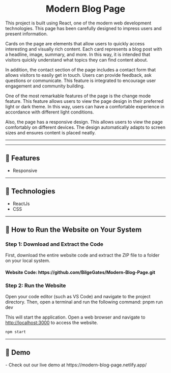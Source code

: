<h1 align="center">Modern Blog Page</h1>
<p>This project is built using React, one of the modern web development technologies. This page has been carefully designed to impress users and present information.

Cards on the page are elements that allow users to quickly access interesting and visually rich content. Each card represents a blog post with a headline, image, summary, and more. In this way, it is intended that visitors quickly understand what topics they can find content about.

In addition, the contact section of the page includes a contact form that allows visitors to easily get in touch. Users can provide feedback, ask questions or communicate. This feature is integrated to encourage user engagement and community building.

One of the most remarkable features of the page is the change mode feature. This feature allows users to view the page design in their preferred light or dark theme. In this way, users can have a comfortable experience in accordance with different light conditions.

Also, the page has a responsive design. This allows users to view the page comfortably on different devices. The design automatically adapts to screen sizes and ensures content is placed neatly.</p>
<hr />
<hr />
<h2>🍿 Features </h2>
<ul>   
   <li>Responsive</li>
</ul><hr />
<h2>🍿 Technologies </h2>
<ul>
   <li>ReactJs</li>
   <li>CSS</li>     
</ul>
<hr />
<h2>🍿 How to Run the Website on Your System </h2>
<h3> Step 1: Download and Extract the Code </h3>
<p>First, download the entire website code and extract the ZIP file to a folder on your local system.</p>
<h4>Website Code: https://github.com/BilgeGates/Modern-Blog-Page.git</h4>
<h3>Step 2: Run the Website
</h3>
<p>Open your code editor (such as VS Code) and navigate to the project directory. Then, open a terminal and run the following command:
pnpm run dev</p>
<p>This will start the application. Open a web browser and navigate to <a href="http://localhost:3000">http://localhost:3000</a> to access the website.</p>

```bash
npm start
```     
<hr />
<h2>🍿 Demo </h2>
<p> - Check out our live demo at https://modern-blog-page.netlify.app/ </p>
